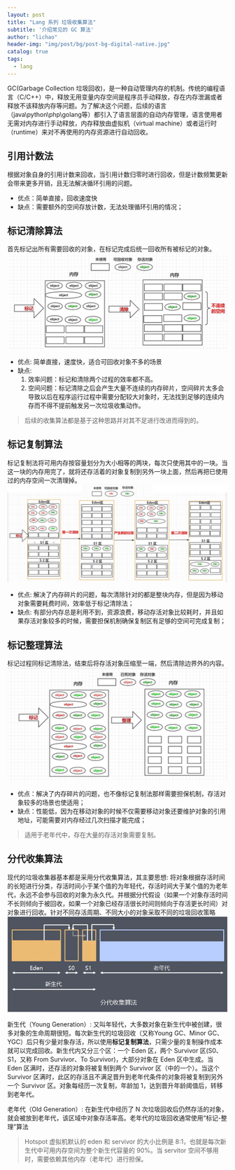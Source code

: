 ```yaml
---
layout: post
title: "Lang 系列 垃圾收集算法"
subtitle: '介绍常见的 GC 算法'
author: "lichao"
header-img: "img/post/bg/post-bg-digital-native.jpg"
catalog: true
tags:
  - lang
---
```




GC(Garbage Collection 垃圾回收)，是一种自动管理内存的机制。传统的编程语言（C/C++）中，释放无用变量内存空间是程序员手动释放，存在内存泄漏或者释放不该释放内存等问题。为了解决这个问题，后续的语言（java\python\php\golang等）都引入了语言层面的自动内存管理，语言使用者无需对内存进行手动释放，内存释放由虚拟机（virtual machine）或者运行时（runtime）来对不再使用的内存资源进行自动回收。

## 引用计数法
根据对象自身的引用计数来回收，当引用计数归零时进行回收，但是计数频繁更新会带来更多开销，且无法解决循环引用的问题。

- 优点：简单直接，回收速度快
- 缺点：需要额外的空间存放计数，无法处理循环引用的情况；

## 标记清除算法
首先标记出所有需要回收的对象，在标记完成后统一回收所有被标记的对象。
![标记清除算法](/img/post/lang/标记清除算法.png)



- 优点: 简单直接，速度快，适合可回收对象不多的场景
- 缺点:
  1. 效率问题：标记和清除两个过程的效率都不高。
  2. 空间问题：标记清除之后会产生大量不连续的内存碎片，空间碎片太多会导致以后在程序运行过程中需要分配较大对象时，无法找到足够的连续内存而不得不提前触发另一次垃圾收集动作。

> 后续的收集算法都是基于这种思路并对其不足进行改进而得到的。

## 标记复制算法
标记复制法将可用内存按容量划分为大小相等的两块，每次只使用其中的一块。当这一块的内存用完了，就将还存活着的对象复制到另外一块上面，然后再把已使用过的内存空间一次清理掉。
![标记复制算法](/img/post/lang/标记复制算法.png)

- 优点: 解决了内存碎片的问题，每次清除针对的都是整块内存，但是因为移动对象需要耗费时间，效率低于标记清除法；
- 缺点: 有部分内存总是利用不到，资源浪费，移动存活对象比较耗时，并且如果存活对象较多的时候，需要担保机制确保复制区有足够的空间可完成复制；

## 标记整理算法
标记过程同标记清除法，结束后将存活对象压缩至一端，然后清除边界外的内容。
![标记整理算法](/img/post/lang/标记整理算法.png)

- 优点：解决了内存碎片的问题，也不像标记复制法那样需要担保机制，存活对象较多的场景也使适用；
- 缺点：性能低，因为在移动对象的时候不仅需要移动对象还要维护对象的引用地址，可能需要对内存经过几次扫描才能完成；

> 适用于老年代中，存在大量的存活对象需要复制。

## 分代收集算法
现代的垃圾收集器基本都是采用分代收集算法，其主要思想: 将对象根据存活时间的长短进行分类，存活时间小于某个值的为年轻代，存活时间大于某个值的为老年代，永远不会参与回收的对象为永久代。并根据分代假设（如果一个对象存活时间不长则倾向于被回收，如果一个对象已经存活很长时间则倾向于存活更长时间）对对象进行回收。针对不同存活周期、不同大小的对象采取不同的垃圾回收策略
![分代垃圾回收算法](/img/post/lang/分代垃圾回收算法.png)

新生代（Young Generation）: 又叫年轻代，大多数对象在新生代中被创建，很多对象的生命周期很短。每次新生代的垃圾回收（又称Young GC、Minor GC、YGC）后只有少量对象存活，所以使用**标记复制算法**，只需少量的复制操作成本就可以完成回收。新生代内又分三个区：一个 Eden 区，两个 Survivor 区(S0、S1，又称 From Survivor、To Survivor)，大部分对象在 Eden 区中生成。当 Eden 区满时，还存活的对象将被复制到两个 Survivor 区（中的一个）。当这个 Survivor 区满时，此区的存活且不满足晋升到老年代条件的对象将被复制到另外一个 Survivor 区。对象每经历一次复制，年龄加 1，达到晋升年龄阈值后，转移到老年代。

老年代（Old Generation）: 在新生代中经历了 N 次垃圾回收后仍然存活的对象，就会被放到老年代，该区域中对象存活率高。老年代的垃圾回收通常使用“标记-整理”算法


> Hotspot 虚拟机默认的 eden 和 servivor 的大小比例是 8:1，也就是每次新生代中可用内存空间为整个新生代容量的 90%。当 servitor 空间不够用时，需要依赖其他内存（老年代）进行担保。